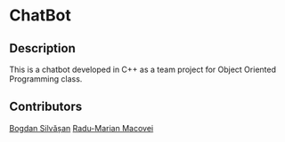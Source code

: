 # ChatBot

## Description

This is a chatbot developed in C++ as a team project for Object Oriented Programming class.

## Contributors

[Bogdan Silvășan](https://github.com/silbogdan)
[Radu-Marian Macovei](https://github.com/radu-marian)
